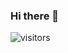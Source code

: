 ### Hi there 👋
![visitors](https://profile-counter.glitch.me/ritikumariupadhyay24/count.svg?align=center)

<!--
**Amal-K-Ajith/Amal-K-Ajith** is a ✨ _special_ ✨ repository because its `README.md` (this file) appears on your GitHub profile.

Here are some ideas to get you started:

- 🔭 I’m currently working on ...
- 🌱 I’m currently learning ...
- 👯 I’m looking to collaborate on ...
- 🤔 I’m looking for help with ...
- 💬 Ask me about ...
- 📫 How to reach me: ...
- 😄 Pronouns: ...
- ⚡ Fun fact: ...
-->
